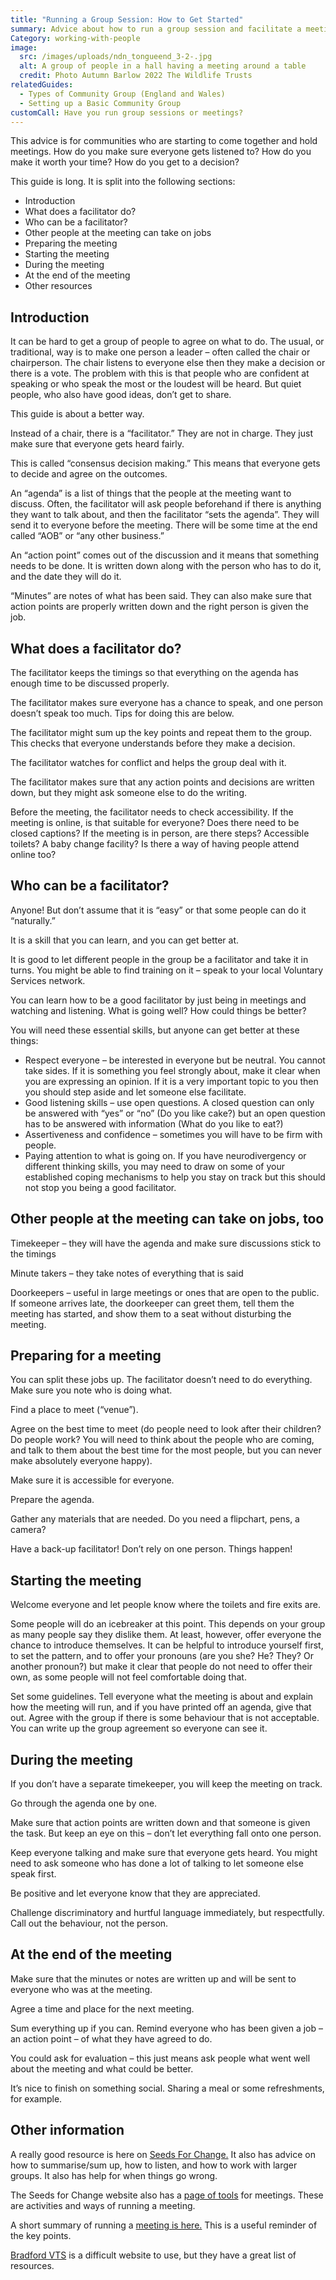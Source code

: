 ```yaml
---
title: "Running a Group Session: How to Get Started"
summary: Advice about how to run a group session and facilitate a meeting
Category: working-with-people
image:
  src: /images/uploads/ndn_tongueend_3-2-.jpg
  alt: A group of people in a hall having a meeting around a table
  credit: Photo Autumn Barlow 2022 The Wildlife Trusts
relatedGuides:
  - Types of Community Group (England and Wales)
  - Setting up a Basic Community Group
customCall: Have you run group sessions or meetings?
---
```



This advice is for communities who are starting to come together and hold meetings. How do you make sure everyone gets listened to? How do you make it worth your time? How do you get to a decision?



This guide is long. It is split into the following sections:



* Introduction
* What does a facilitator do?
* Who can be a facilitator?
* Other people at the meeting can take on jobs
* Preparing the meeting
* Starting the meeting
* During the meeting
* At the end of the meeting
* Other resources



## Introduction



It can be hard to get a group of people to agree on what to do. The usual, or traditional, way is to make one person a leader – often called the chair or chairperson. The chair listens to everyone else then they make a decision or there is a vote. The problem with this is that people who are confident at speaking or who speak the most or the loudest will be heard. But quiet people, who also have good ideas, don’t get to share.



This guide is about a better way. 



Instead of a chair, there is a “facilitator.” They are not in charge. They just make sure that everyone gets heard fairly.



This is called “consensus decision making.” This means that everyone gets to decide and agree on the outcomes. 



An “agenda” is a list of things that the people at the meeting want to discuss. Often, the facilitator will ask people beforehand if there is anything they want to talk about, and then the facilitator “sets the agenda”. They will send it to everyone before the meeting. There will be some time at the end called “AOB” or “any other business.”



An “action point” comes out of the discussion and it means that something needs to be done. It is written down along with the person who has to do it, and the date they will do it.



“Minutes” are notes of what has been said. They can also make sure that action points are properly written down and the right person is given the job.



## What does a facilitator do?



The facilitator keeps the timings so that everything on the agenda has enough time to be discussed properly. 



The facilitator makes sure everyone has a chance to speak, and one person doesn’t speak too much. Tips for doing this are below.



The facilitator might sum up the key points and repeat them to the group. This checks that everyone understands before they make a decision.



The facilitator watches for conflict and helps the group deal with it.



The facilitator makes sure that any action points and decisions are written down, but they might ask someone else to do the writing.



Before the meeting, the facilitator needs to check accessibility. If the meeting is online, is that suitable for everyone? Does there need to be closed captions? If the meeting is in person, are there steps? Accessible toilets? A baby change facility? Is there a way of having people attend online too? 



## Who can be a facilitator?



Anyone! But don’t assume that it is “easy” or that some people can do it “naturally.”

It is a skill that you can learn, and you can get better at. 



It is good to let different people in the group be a facilitator and take it in turns. You might be able to find training on it – speak to your local Voluntary Services network.



You can learn how to be a good facilitator by just being in meetings and watching and listening. What is going well? How could things be better?



You will need these essential skills, but anyone can get better at these things:


* Respect everyone – be interested in everyone but be neutral. You cannot take sides. If it is something you feel strongly about, make it clear when you are expressing an opinion. If it is a very important topic to you then you should step aside and let someone else facilitate.
* Good listening skills – use open questions. A closed question can only be answered with “yes” or “no” (Do you like cake?) but an open question has to be answered with information (What do you like to eat?)
* Assertiveness and confidence – sometimes you will have to be firm with people.
* Paying attention to what is going on. If you have neurodivergency or different thinking skills, you may need to draw on some of your established coping mechanisms to help you stay on track but this should not stop you being a good facilitator.



## Other people at the meeting can take on jobs, too



Timekeeper – they will have the agenda and make sure discussions stick to the timings



Minute takers – they take notes of everything that is said



Doorkeepers – useful in large meetings or ones that are open to the public. If someone arrives late, the doorkeeper can greet them, tell them the meeting has started, and show them to a seat without disturbing the meeting.



## Preparing for a meeting



You can split these jobs up. The facilitator doesn’t need to do everything. Make sure you note who is doing what.



Find a place to meet (“venue”).



Agree on the best time to meet (do people need to look after their children? Do people work? You will need to think about the people who are coming, and talk to them about the best time for the most people, but you can never make absolutely everyone happy).



Make sure it is accessible for everyone.



Prepare the agenda.



Gather any materials that are needed. Do you need a flipchart, pens, a camera?



Have a back-up facilitator! Don’t rely on one person. Things happen!



## Starting the meeting



Welcome everyone and let people know where the toilets and fire exits are. 



Some people will do an icebreaker at this point. This depends on your group as many people say they dislike them. At least, however, offer everyone the chance to introduce themselves. It can be helpful to introduce yourself first, to set the pattern, and to offer your pronouns (are you she? He? They? Or another pronoun?) but make it clear that people do not need to offer their own, as some people will not feel comfortable doing that.



Set some guidelines. Tell everyone what the meeting is about and explain how the meeting will run, and if you have printed off an agenda, give that out. Agree with the group if there is some behaviour that is not acceptable. You can write up the group agreement so everyone can see it. 



## During the meeting



If you don’t have a separate timekeeper, you will keep the meeting on track.



Go through the agenda one by one.



Make sure that action points are written down and that someone is given the task. But keep an eye on this – don’t let everything fall onto one person.



Keep everyone talking and make sure that everyone gets heard. You might need to ask someone who has done a lot of talking to let someone else speak first.



Be positive and let everyone know that they are appreciated.



Challenge discriminatory and hurtful language immediately, but respectfully. Call out the behaviour, not the person. 



## At the end of the meeting



Make sure that the minutes or notes are written up and will be sent to everyone who was at the meeting.



Agree a time and place for the next meeting.



Sum everything up if you can. Remind everyone who has been given a job – an action point – of what they have agreed to do.



You could ask for evaluation – this just means ask people what went well about the meeting and what could be better.



It’s nice to finish on something social. Sharing a meal or some refreshments, for example.



## Other information



A really good resource is here on [Seeds For Change.](https://www.seedsforchange.org.uk/facilitationmeeting) It also has advice on how to summarise/sum up, how to listen, and how to work with larger groups. It also has help for when things go wrong.



The Seeds for Change website also has a [page of tools](https://www.seedsforchange.org.uk/tools) for meetings. These are activities and ways of running a meeting.



A short summary of running a [meeting is here.](https://www.ksl-training.co.uk/free-resources/facilitation-techniques/tips-for-facilitating-groups/) This is a useful reminder of the key points.



[Bradford VTS](https://www.bradfordvts.co.uk/teaching-learning/facilitating-groups/) is a difficult website to use, but they have a great list of resources.

